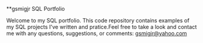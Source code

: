  **gsmigjr SQL Portfolio

Welcome to my SQL portfolio. This code repository contains examples of my SQL projects I've written and pratice.Feel free to take a look and contact me with any questions, suggestions, or comments: gsmigjr@yahoo.com
